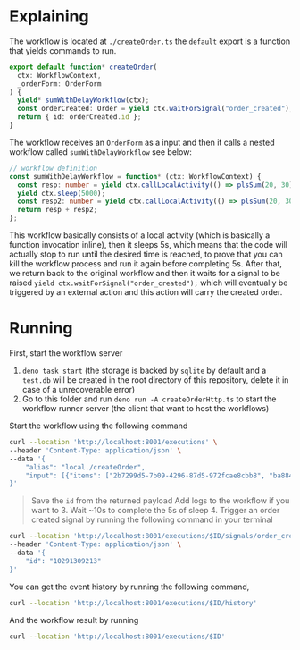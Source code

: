 # Explaining

The workflow is located at `./createOrder.ts` the `default` export is a function that yields commands to run.

```ts
export default function* createOrder(
  ctx: WorkflowContext,
  _orderForm: OrderForm
) {
  yield* sumWithDelayWorkflow(ctx);
  const orderCreated: Order = yield ctx.waitForSignal("order_created");
  return { id: orderCreated.id };
}
```

The workflow receives an `OrderForm` as a input and then it calls a nested workflow called `sumWithDelayWorkflow` see below:

```ts
// workflow definition
const sumWithDelayWorkflow = function* (ctx: WorkflowContext) {
  const resp: number = yield ctx.callLocalActivity(() => plsSum(20, 30));
  yield ctx.sleep(5000);
  const resp2: number = yield ctx.callLocalActivity(() => plsSum(20, 30));
  return resp + resp2;
};
```

This workflow basically consists of a local activity (which is basically a function invocation inline), then it sleeps 5s, which means that the code will actually stop to run until the desired time is reached, to prove that you can kill the workflow process and run it again before completing 5s. After that, we return back to the original workflow and then it waits for a signal to be raised `yield ctx.waitForSignal("order_created");` which will eventually be triggered by an external action and this action will carry the created order.

# Running

First, start the workflow server

1. `deno task start` (the storage is backed by `sqlite` by default and a `test.db` will be created in the root directory of this repository, delete it in case of a unrecoverable error)
2. Go to this folder and run `deno run -A createOrderHttp.ts` to start the workflow runner server (the client that want to host the workflows)

Start the workflow using the following command

```sh
curl --location 'http://localhost:8001/executions' \
--header 'Content-Type: application/json' \
--data '{
    "alias": "local./createOrder",
    "input": [{"items": ["2b7299d5-7b09-4296-87d5-972fcae8cbb8", "ba8847c7-db47-4e8a-b217-9d7caed759c9", "d538f439-d831-4eba-9383-8a8b2059423d"]}]
}'
```

> Save the `id` from the returned payload
> Add logs to the workflow if you want to 3. Wait ~10s to complete the 5s of sleep 4. Trigger an order created signal by running the following command in your terminal

```sh
curl --location 'http://localhost:8001/executions/$ID/signals/order_created' \
--header 'Content-Type: application/json' \
--data '{
    "id": "10291309213"
}'
```

You can get the event history by running the following command,

```sh
curl --location 'http://localhost:8001/executions/$ID/history'
```

And the workflow result by running

```sh
curl --location 'http://localhost:8001/executions/$ID'
```
